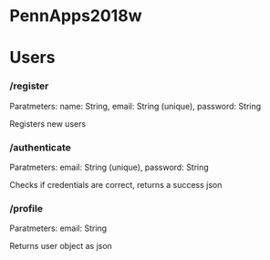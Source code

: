 # PennApps2018w

<h1> Users </h1>
<h3> /register </h3>
<p> Paratmeters: name: String, email: String (unique), password: String </p>
<p>Registers new users</p>

<h3> /authenticate </h3>
<p> Paratmeters: email: String (unique), password: String </p>
<p>Checks if credentials are correct, returns a success json</p>

<h3> /profile </h3>
<p> Paratmeters: email: String </p>
<p>Returns user object as json</p>




